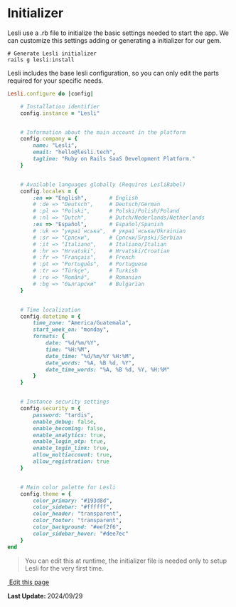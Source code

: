 
# Initializer
Lesli use a .rb file to initialize the basic settings needed to start the app. We can customize this settings adding or generating a initializer for our gem.

```shell
# Generate Lesli initializer
rails g lesli:install
```

Lesli includes the base lesli configuration, so you can only edit the parts required for your specific needs.

```ruby
Lesli.configure do |config|

    # Installation identifier
    config.instance = "Lesli"


    # Information about the main account in the platform
    config.company = {
        name: "Lesli",
        email: "hello@lesli.tech",
        tagline: "Ruby on Rails SaaS Development Platform."
    }


    # Available languages globally (Requires LesliBabel)
    config.locales = {
        :en => "English",       # English
        # :de => "Deutsch",     # Deutsch/German
        # :pl => "Polski",      # Polski/Polish/Poland
        # :nl => "Dutch",       # Dutch/Nederlands/Netherlands
        :es => "Español",       # Español/Spanish
        # :uk => "украї́нська",  # украї́нська/Ukrainian
        # :sr => "Српски",      # Српски/Srpski/Serbian
        # :it => "Italiano",    # Italiano/Italian
        # :hr => "Hrvatski",    # Hrvatski/Croatian
        # :fr => "Français",    # French
        # :pt => "Português",   # Portuguese
        # :tr => "Türkçe",      # Turkish
        # :ro => "Română",      # Romanian
        # :bg => "български"    # Bulgarian
    }


    # Time localization
    config.datetime = {
        time_zone: "America/Guatemala",
        start_week_on: "monday",
        formats: {
            date: "%d/%m/%Y",
            time: "%H:%M",
            date_time: "%d/%m/%Y %H:%M",
            date_words: "%A, %B %d, %Y",
            date_time_words: "%A, %B %d, %Y, %H:%M"
        }
    }


    # Instance security settings
    config.security = {
        password: "tardis",
        enable_debug: false,
        enable_becoming: false,
        enable_analytics: true,
        enable_login_otp: true,
        enable_login_link: true,
        allow_multiaccount: true,
        allow_registration: true
    }


    # Main color palette for Lesli
    config.theme = {
        color_primary: "#193d8d",
        color_sidebar: "#ffffff",
        color_header: "transparent",
        color_footer: "transparent",
        color_background: "#eef2f6",
        color_sidebar_hover: "#dee7ec"
    }
end
```

> You can edit this at runtime, the initializer file is needed only to setup Lesli for the very first time.

<section class="lesli-markdown-info">
    <p><a target="blank" href="https://github.com/LesliTech/Lesli/tree/master/docs/backend/initializer.md"><i class="ri-external-link-fill"></i>&nbsp;Edit this page</a><p/>
    <p><b>Last Update: </b>2024/09/29</p>
</section>

<!-- This code was automatically generated -->
<!-- to update this docs please run rake docs:build -->


